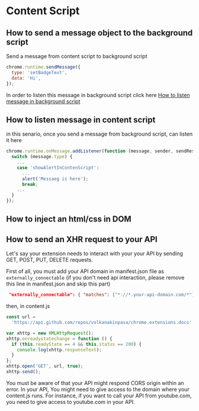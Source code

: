 # Content Script

## How to send a message object to the background script

Send a message from content script to background script

```javascript
chrome.runtime.sendMessage({
  type: 'setBadgeText',
  data: 'Hi',
});
```

In order to listen this message in background script click here [How to listen message in background script](background?id=how-to-listen-message-in-background-script)

## How to listen message in content script

in this senario, once you send a message from background script, can listen it here

```javascript
chrome.runtime.onMessage.addListener(function (message, sender, sendResponse) {
  switch (message.type) {
    ...
    case 'showAlertInContenScript':
      ...
      alert('Messaeg is here');
      break;
    ...
  }
});
```

## How to inject an html/css in DOM

## How to send an XHR request to your API

Let's say your extension needs to interact with your your API by sending GET, POST, PUT, DELETE requests.

First of all, you must add your API domain in manifest.json file as <code>externally_connectable</code> (if you don't need api interaction, please remove this line in manifest.json and skip this part)

```json
 "externally_connectable": { "matches": ["*://*.your-api-domain.com/*"] }
```

then, in content.js

```javascript
const url =
  'https://api.github.com/repos/volkanakinpasa/chrome.extensions.docs';

var xhttp = new XMLHttpRequest();
xhttp.onreadystatechange = function () {
  if (this.readyState == 4 && this.status == 200) {
    console.log(xhttp.responseText);
  }
};
xhttp.open('GET', url, true);
xhttp.send();
```

You must be aware of that your API might respond CORS origin within an error. In your API, You might need to give access to the domain where your content.js runs. For instance, if you want to call your API from youtube.com, you need to give access to youtube.com in your API.

